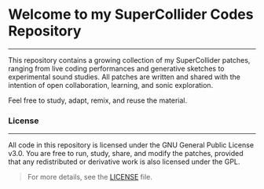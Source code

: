 # Welcome to my SuperCollider Codes Repository
---
This repository contains a growing collection of my SuperCollider patches, ranging from live coding performances and generative sketches to experimental sound studies. All patches are written and shared with the intention of open collaboration, learning, and sonic exploration.

Feel free to study, adapt, remix, and reuse the material.

### License
---
All code in this repository is licensed under the GNU General Public License v3.0. You are free to run, study, share, and modify the patches, provided that any redistributed or derivative work is also licensed under the GPL.

> For more details, see the [LICENSE](./LICENSE) file. 